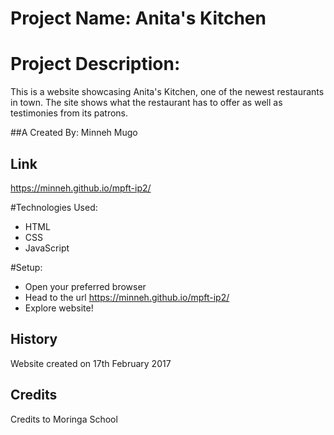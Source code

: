 
# Project Name: Anita's Kitchen

# Project Description:

This is a website showcasing Anita's Kitchen, one of the newest restaurants in town. The site shows what the restaurant has to offer as well as testimonies from its patrons.

##A Created By:
Minneh Mugo

## Link
https://minneh.github.io/mpft-ip2/

#Technologies Used:
- HTML
- CSS
- JavaScript

#Setup:
- Open your preferred browser
- Head to the url https://minneh.github.io/mpft-ip2/
- Explore website!

## History
Website created on 17th February 2017

## Credits
Credits to Moringa School
